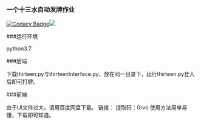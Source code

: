 ### 一个十三水自动发牌作业

[![Codacy Badge](https://api.codacy.com/project/badge/Grade/52fa073ef3c14c65a99be3c449e7e350)](https://www.codacy.com/manual/blatttree/shisanshui?utm_source=github.com&amp;utm_medium=referral&amp;utm_content=blatttree/shisanshui&amp;utm_campaign=Badge_Grade)![](https://img.shields.io/badge/language-python-blue.svg)

###运行环境

python3.7

###后端

下载thirteen.py与thirteenInterface.py，放在同一目录下，运行thirteen.py登入后即可打牌。

###前端

由于UI文件过大，请用百度网盘下载。
链接：
提取码：0rvo
使用方法简单易懂，下载即可知道。
